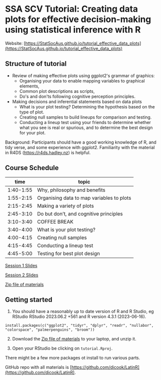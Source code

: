 # SSA SCV Tutorial: Creating data plots for effective decision-making using statistical inference with R

Website: [https://StatSocAus.github.io/tutorial_effective_data_plots](https://StatSocAus.github.io/tutorial_effective_data_plots)

## Structure of tutorial

- Review of making effective plots using ggplot2's grammar of graphics:
    - Organising your data to enable mapping variables to graphical elements, 
    - Common plot descriptions as scripts,
    - Do's and don'ts following cognitive perception principles.
- Making decisions and inferential statements based on data plots
    - What is your plot testing? Determining the hypothesis based on the type of plot.
    - Creating null samples to build lineups for comparison and testing.
    - Conducting a lineup test using your friends to determine whether what you see is real or spurious, and to determine the best design for your plot.

Background: Participants should have a good working knowledge of R, and tidy verse, and some experience with ggplot2. Familiarity with the material in R4DS (https://r4ds.hadley.nz) is helpful.

## Course Schedule

| time | topic |
|------|-------|
|1:40-1:55|	Why, philosophy and benefits|
|1:55-2:15|	Organising data to map variables to plots|
|2:15-2:45|	Making a variety of plots|
|2:45-3:10|	Do but don’t, and cognitive principles|
|3:10-3:40|	COFFEE BREAK|
|3:40-4:00|	What is your plot testing?|
|4:00-4:15|	Creating null samples|
|4:15-4:45|	Conducting a lineup test|
|4:45-5:00|	Testing for best plot design|

[Session 1 Slides]()

[Session 2 Slides]()

[Zip file of materials]()

## Getting started

1. You should have a reasonably up to date version of R and R Studio, eg RStudio RStudio 2023.06.2 +561 and R version 4.3.1 (2023-06-16). 
```
install.packages(c("ggplot2", "tidyr", "dplyr", "readr", "nullabor", "colorspace", "palmerpenguins", "broom"))
```

2. Download the [Zip file of materials](https://dicook.github.io/LatinR/vis-tutorial.zip) to your laptop, and unzip it. 

3. Open your RStudio be clicking on `tutorial.Rproj`. 

There might be a few more packages ot install to run various parts.

GitHub repo with all materials is 
[https://github.com/dicook/LatinR](https://github.com/dicook/LatinR).
